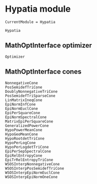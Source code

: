 # Hypatia module

```@meta
CurrentModule = Hypatia
```

```@docs
Hypatia
```

## MathOptInterface optimizer

```@docs
Optimizer
```

## MathOptInterface cones

```@docs
NonnegativeCone
PosSemidefTriCone
DoublyNonnegativeTriCone
PosSemidefTriSparseCone
LinMatrixIneqCone
EpiNormInfCone
EpiNormEuclCone
EpiPerSquareCone
EpiNormSpectralCone
MatrixEpiPerSquareCone
GeneralizedPowerCone
HypoPowerMeanCone
HypoGeoMeanCone
HypoRootdetTriCone
HypoPerLogCone
HypoPerLogdetTriCone
EpiPerSepSpectralCone
EpiRelEntropyCone
EpiTrRelEntropyTriCone
WSOSInterpNonnegativeCone
WSOSInterpPosSemidefTriCone
WSOSInterpEpiNormEuclCone
WSOSInterpEpiNormOneCone
```
